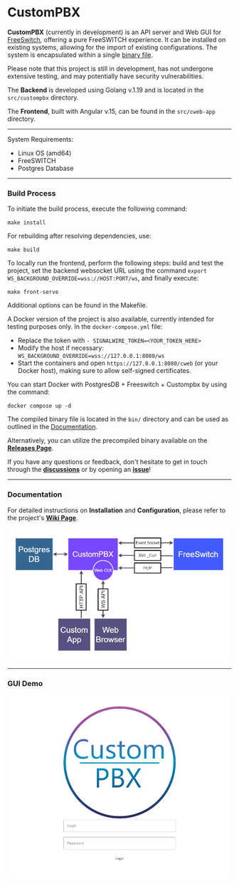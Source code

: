 # CustomPBX

**CustomPBX** (currently in development) is an API server and Web GUI for [FreeSwitch](https://github.com/signalwire/freeswitch), offering a pure FreeSWITCH experience. It can be installed on existing systems, allowing for the import of existing configurations. The system is encapsulated within a single [binary file](https://github.com/custompbx/custompbx/releases).

Please note that this project is still in development, has not undergone extensive testing, and may potentially have security vulnerabilities.

The **Backend** is developed using Golang v.1.19 and is located in the ``src/custompbx`` directory.

The **Frontend**, built with Angular v.15, can be found in the ``src/cweb-app`` directory.

---
System Requirements:
* Linux OS (amd64)
* FreeSWITCH
* Postgres Database
---
### Build Process
To initiate the build process, execute the following command:
```
make install
```
For rebuilding after resolving dependencies, use:
```
make build
``` 
To locally run the frontend, perform the following steps: build and test the project, set the backend websocket URL using the command ``export WS_BACKGROUND_OVERRIDE=wss://HOST:PORT/ws``, and finally execute:
```
make front-serve
```  
Additional options can be found in the Makefile.

A Docker version of the project is also available, currently intended for testing purposes only.
In the ``docker-compose.yml`` file:
- Replace the token with ``- SIGNALWIRE_TOKEN=<YOUR_TOKEN_HERE>``
- Modify the host if necessary: ``WS_BACKGROUND_OVERRIDE=wss://127.0.0.1:8080/ws``
- Start the containers and open ``https://127.0.0.1:8080/cweb`` (or your Docker host), making sure to allow self-signed certificates.

You can start Docker with PostgresDB + Freeswitch + Custompbx by using the command:
```
docker compose up -d
```

The compiled binary file is located in the ``bin/`` directory and can be used as outlined in the [Documentation](https://github.com/custompbx/custompbx/wiki).

Alternatively, you can utilize the precompiled binary available on the **[Releases Page](https://github.com/custompbx/custompbx/releases)**.

If you have any questions or feedback, don't hesitate to get in touch through the **[discussions](https://github.com/custompbx/custompbx/discussions)** or by opening an **[issue](https://github.com/custompbx/custompbx/issues)**!

---
### Documentation
For detailed instructions on **Installation** and **Configuration**, please refer to the project's **[Wiki Page](https://github.com/custompbx/custompbx/wiki)**.

![system diagram](https://github.com/custompbx/doc/raw/master/img/Diagram1.png)

---
### GUI Demo
![demo](https://github.com/custompbx/doc/blob/master/img/demo_anim.gif?raw=true)